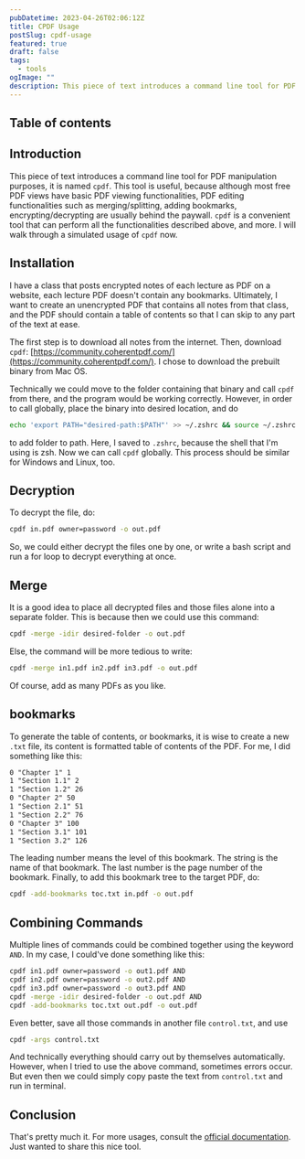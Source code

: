 ```yaml
---
pubDatetime: 2023-04-26T02:06:12Z
title: CPDF Usage
postSlug: cpdf-usage
featured: true
draft: false
tags:
  - tools
ogImage: ""
description: This piece of text introduces a command line tool for PDF manipulation purposes, it is named cpdf.
---
```


## Table of contents

## Introduction

This piece of text introduces a command line tool for PDF manipulation purposes, it is named `cpdf`. This tool is useful, because although most free PDF views have basic PDF viewing functionalities, PDF editing functionalities such as merging/splitting, adding bookmarks, encrypting/decrypting are usually behind the paywall. `cpdf` is a convenient tool that can perform all the functionalities described above, and more. I will walk through a simulated usage of `cpdf` now.

## Installation

I have a class that posts encrypted notes of each lecture as PDF on a website, each lecture PDF doesn't contain any bookmarks. Ultimately, I want to create an unencrypted PDF that contains all notes from that class, and the PDF should contain a table of contents so that I can skip to any part of the text at ease.

The first step is to download all notes from the internet. Then, download `cpdf`: [https://community.coherentpdf.com/](https://community.coherentpdf.com/). I chose to download the prebuilt binary from Mac OS.

Technically we could move to the folder containing that binary and call `cpdf` from there, and the program would be working correctly. However, in order to call globally, place the binary into desired location, and do

```bash
echo 'export PATH="desired-path:$PATH"' >> ~/.zshrc && source ~/.zshrc
```

to add folder to path. Here, I saved to `.zshrc`, because the shell that I'm using is zsh. Now we can call `cpdf` globally. This process should be similar for Windows and Linux, too.

## Decryption

To decrypt the file, do:

```bash
cpdf in.pdf owner=password -o out.pdf
```

So, we could either decrypt the files one by one, or write a bash script and run a for loop to decrypt everything at once.

## Merge

It is a good idea to place all decrypted files and those files alone into a separate folder. This is because then we could use this command:

```bash
cpdf -merge -idir desired-folder -o out.pdf
```

Else, the command will be more tedious to write:

```bash
cpdf -merge in1.pdf in2.pdf in3.pdf -o out.pdf
```

Of course, add as many PDFs as you like.

## bookmarks

To generate the table of contents, or bookmarks, it is wise to create a new `.txt` file, its content is formatted table of contents of the PDF. For me, I did something like this:

```txt
0 "Chapter 1" 1
1 "Section 1.1" 2
1 "Section 1.2" 26
0 "Chapter 2" 50
1 "Section 2.1" 51
1 "Section 2.2" 76
0 "Chapter 3" 100
1 "Section 3.1" 101
1 "Section 3.2" 126
```

The leading number means the level of this bookmark. The string is the name of that bookmark. The last number is the page number of the bookmark. Finally, to add this bookmark tree to the target PDF, do:

```bash
cpdf -add-bookmarks toc.txt in.pdf -o out.pdf
```

## Combining Commands

Multiple lines of commands could be combined together using the keyword `AND`. In my case, I could've done something like this:

```bash
cpdf in1.pdf owner=password -o out1.pdf AND
cpdf in2.pdf owner=password -o out2.pdf AND
cpdf in3.pdf owner=password -o out3.pdf AND
cpdf -merge -idir desired-folder -o out.pdf AND
cpdf -add-bookmarks toc.txt out.pdf -o out.pdf
```

Even better, save all those commands in another file `control.txt`, and use

```bash
cpdf -args control.txt
```

And technically everything should carry out by themselves automatically. However, when I tried to use the above command, sometimes errors occur. But even then we could simply copy paste the text from `control.txt` and run in terminal.

## Conclusion

That's pretty much it. For more usages, consult the [official documentation](https://www.coherentpdf.com/cpdfmanual/cpdfmanual.html). Just wanted to share this nice tool.
